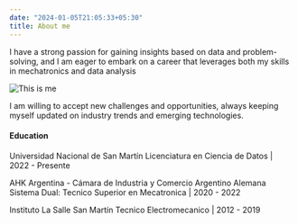 ```yaml
---
date: "2024-01-05T21:05:33+05:30"
title: About me
---
```

I have a strong passion for gaining insights based on data and problem-solving, and I am eager to embark on a career that leverages both my skills in mechatronics and data analysis

![This is me][1]

I am willing to accept new challenges and opportunities, always keeping myself updated on industry trends and emerging technologies.

#### Education

Universidad Nacional de San Martín
Licenciatura en Ciencia de Datos | 2022 - Presente

AHK Argentina - Cámara de Industria y Comercio Argentino Alemana
Sistema Dual: Tecnico Superior en Mecatronica | 2020 - 2022

Instituto La Salle San Martín
Tecnico Electromecanico | 2012 - 2019


[1]: /img/about.png
